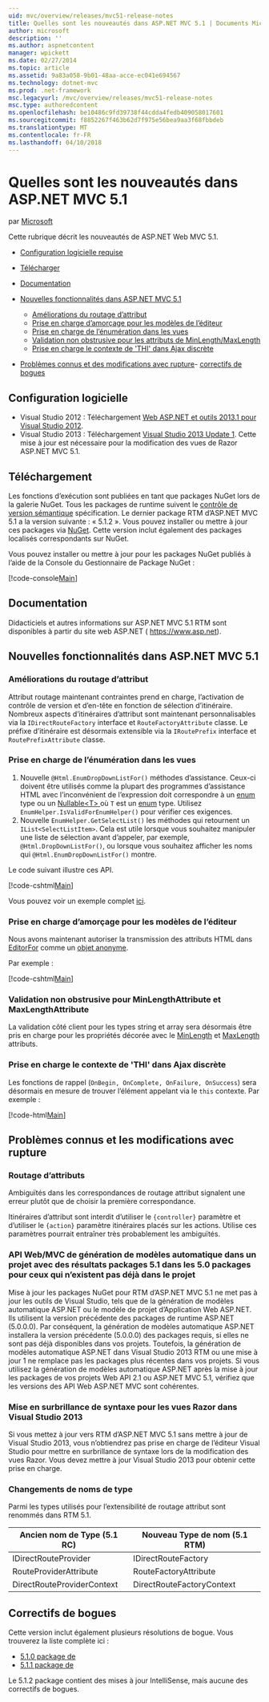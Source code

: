 ```yaml
---
uid: mvc/overview/releases/mvc51-release-notes
title: Quelles sont les nouveautés dans ASP.NET MVC 5.1 | Documents Microsoft
author: microsoft
description: ''
ms.author: aspnetcontent
manager: wpickett
ms.date: 02/27/2014
ms.topic: article
ms.assetid: 9a83a058-9b01-48aa-acce-ec041e694567
ms.technology: dotnet-mvc
ms.prod: .net-framework
msc.legacyurl: /mvc/overview/releases/mvc51-release-notes
msc.type: authoredcontent
ms.openlocfilehash: be10486c9fd39738f44cdda4fedb409058017601
ms.sourcegitcommit: f8852267f463b62d7f975e56bea9aa3f68fbbdeb
ms.translationtype: MT
ms.contentlocale: fr-FR
ms.lasthandoff: 04/10/2018
---
```

<a name="whats-new-in-aspnet-mvc-51"></a>Quelles sont les nouveautés dans ASP.NET MVC 5.1
====================
par [Microsoft](https://github.com/microsoft)

Cette rubrique décrit les nouveautés de ASP.NET Web MVC 5.1.

- [Configuration logicielle requise](#SoftwareRequirements)
- [Télécharger](#download)
- [Documentation](#documentation)
- [Nouvelles fonctionnalités dans ASP.NET MVC 5.1](#new-features)

    - [Améliorations du routage d’attribut](#AttributeRouting)
    - [Prise en charge d’amorçage pour les modèles de l’éditeur](#Bootstrap)
    - [Prise en charge de l’énumération dans les vues](#Enum)
    - [Validation non obstrusive pour les attributs de MinLength/MaxLength](#Unobtrusive)
    - [Prise en charge le contexte de 'THI' dans Ajax discrète](#thisContext)
- [Problèmes connus et des modifications avec rupture](#KnownBreakingChanges)- [correctifs de bogues](#bug-fixes)

<a id="SoftwareRequirements"></a>
## <a name="software-requirements"></a>Configuration logicielle

- Visual Studio 2012 : Téléchargement [Web ASP.NET et outils 2013.1 pour Visual Studio 2012](https://go.microsoft.com/fwlink/?LinkId=390062).
- Visual Studio 2013 : Téléchargement [Visual Studio 2013 Update 1](https://go.microsoft.com/fwlink/?LinkId=390064). Cette mise à jour est nécessaire pour la modification des vues de Razor ASP.NET MVC 5.1.

<a id="download"></a>
## <a name="download"></a>Téléchargement

Les fonctions d’exécution sont publiées en tant que packages NuGet lors de la galerie NuGet. Tous les packages de runtime suivent le [contrôle de version sémantique](http://semver.org/) spécification. Le dernier package RTM d’ASP.NET MVC 5.1 a la version suivante : « 5.1.2 ». Vous pouvez installer ou mettre à jour ces packages via [NuGet](http://www.nuget.org/packages/Microsoft.AspNet.Mvc/). Cette version inclut également des packages localisés correspondants sur NuGet.

Vous pouvez installer ou mettre à jour pour les packages NuGet publiés à l’aide de la Console du Gestionnaire de Package NuGet :

[!code-console[Main](mvc51-release-notes/samples/sample1.cmd)]

<a id="documentation"></a>
## <a name="documentation"></a>Documentation

Didacticiels et autres informations sur ASP.NET MVC 5.1 RTM sont disponibles à partir du site web ASP.NET ( https://www.asp.net). 

<a id="new-features"></a>
## <a name="new-features-in-aspnet-mvc-51"></a>Nouvelles fonctionnalités dans ASP.NET MVC 5.1

<a id="AttributeRouting"></a>

### <a name="attribute-routing-improvements"></a>Améliorations du routage d’attribut

 Attribut routage maintenant contraintes prend en charge, l’activation de contrôle de version et d’en-tête en fonction de sélection d’itinéraire. Nombreux aspects d’itinéraires d’attribut sont maintenant personnalisables via la `IDirectRouteFactory` interface et `RouteFactoryAttribute` classe. Le préfixe d’itinéraire est désormais extensible via la `IRoutePrefix` interface et `RoutePrefixAttribute` classe. 

<a id="Enum"></a>

### <a name="enum-support-in-views"></a>Prise en charge de l’énumération dans les vues

1. Nouvelle `@Html.EnumDropDownListFor()` méthodes d’assistance. Ceux-ci doivent être utilisés comme la plupart des programmes d’assistance HTML avec l’inconvénient de l’expression doit correspondre à un [enum](https://msdn.microsoft.com/en-us/library/cc138362.aspx) type ou un [Nullable&lt;T&gt; ](https://msdn.microsoft.com/en-us/library/2cf62fcy.aspx) où `T` est un [enum](https://msdn.microsoft.com/en-us/library/cc138362.aspx) type. Utilisez `EnumHelper.IsValidForEnumHelper()` pour vérifier ces exigences.
2. Nouvelle `EnumHelper.GetSelectList()` les méthodes qui retournent un `IList<SelectListItem>`. Cela est utile lorsque vous souhaitez manipuler une liste de sélection avant d’appeler, par exemple, `@Html.DropDownListFor()`, ou lorsque vous souhaitez afficher les noms qui `@Html.EnumDropDownListFor()` montre.

Le code suivant illustre ces API.

[!code-cshtml[Main](mvc51-release-notes/samples/sample2.cshtml)]

Vous pouvez voir un exemple complet [ici](https://aspnet.codeplex.com/SourceControl/latest#Samples/MVC/EnumSample/).

<a id="Bootstrap"></a>

### <a name="bootstrap-support-for-editor-templates"></a>Prise en charge d’amorçage pour les modèles de l’éditeur

Nous avons maintenant autoriser la transmission des attributs HTML dans [EditorFor](https://msdn.microsoft.com/en-us/library/system.web.mvc.html.editorextensions.editorfor(v=vs.100).aspx) comme un [objet anonyme](https://msdn.microsoft.com/en-us/library/bb397696.aspx).

Par exemple :

[!code-cshtml[Main](mvc51-release-notes/samples/sample3.cshtml)]

<a id="Unobtrusive"></a>

### <a name="unobtrusive-validation-for-minlengthattribute-and-maxlengthattribute"></a>Validation non obstrusive pour MinLengthAttribute et MaxLengthAttribute

La validation côté client pour les types string et array sera désormais être pris en charge pour les propriétés décorée avec le [MinLength](https://msdn.microsoft.com/en-us/library/system.componentmodel.dataannotations.minlengthattribute(v=vs.110).aspx) et [MaxLength](https://msdn.microsoft.com/en-us/library/system.componentmodel.dataannotations.maxlengthattribute(v=vs.110).aspx) attributs.

<a id="thisContext"></a>

### <a name="supporting-the-this-context-in-unobtrusive-ajax"></a>Prise en charge le contexte de 'THI' dans Ajax discrète

Les fonctions de rappel (`OnBegin, OnComplete, OnFailure, OnSuccess`) sera désormais en mesure de trouver l’élément appelant via le `this` contexte. Par exemple :

[!code-html[Main](mvc51-release-notes/samples/sample4.html)]

<a id="KnownBreakingChanges"></a>

## <a name="known-issues-and-breaking-changes"></a>Problèmes connus et les modifications avec rupture

### <a name="attribute-routing"></a>Routage d’attributs

Ambiguïtés dans les correspondances de routage attribut signalent une erreur plutôt que de choisir la première correspondance.

Itinéraires d’attribut sont interdit d’utiliser le `{controller}` paramètre et d’utiliser le `{action}` paramètre itinéraires placés sur les actions. Utilise ces paramètres pourrait entraîner très probablement les ambiguïtés. 

### <a name="scaffolding-mvcweb-api-into-a-project-with-51-packages-results-in-50-packages-for-ones-that-dont-already-exist-in-the-project"></a>API Web/MVC de génération de modèles automatique dans un projet avec des résultats packages 5.1 dans les 5.0 packages pour ceux qui n’existent pas déjà dans le projet

Mise à jour les packages NuGet pour RTM d’ASP.NET MVC 5.1 ne met pas à jour les outils de Visual Studio, tels que de la génération de modèles automatique ASP.NET ou le modèle de projet d’Application Web ASP.NET. Ils utilisent la version précédente des packages de runtime ASP.NET (5.0.0.0). Par conséquent, la génération de modèles automatique ASP.NET installera la version précédente (5.0.0.0) des packages requis, si elles ne sont pas déjà disponibles dans vos projets. Toutefois, la génération de modèles automatique ASP.NET dans Visual Studio 2013 RTM ou une mise à jour 1 ne remplace pas les packages plus récentes dans vos projets. Si vous utilisez la génération de modèles automatique ASP.NET après la mise à jour les packages de vos projets Web API 2.1 ou ASP.NET MVC 5.1, vérifiez que les versions des API Web ASP.NET MVC sont cohérentes. 

### <a name="syntax-highlighting-for-razor-views-in-visual-studio-2013"></a>Mise en surbrillance de syntaxe pour les vues Razor dans Visual Studio 2013

Si vous mettez à jour vers RTM d’ASP.NET MVC 5.1 sans mettre à jour de Visual Studio 2013, vous n’obtiendrez pas prise en charge de l’éditeur Visual Studio pour mettre en surbrillance de syntaxe lors de la modification des vues Razor. Vous devez mettre à jour Visual Studio 2013 pour obtenir cette prise en charge. 

### <a name="type-renames"></a>Changements de noms de type

Parmi les types utilisés pour l’extensibilité de routage attribut sont renommés dans RTM 5.1.

| **Ancien nom de Type (5.1 RC)** | **Nouveau Type de nom (5.1 RTM)** |
| --- | --- |
| IDirectRouteProvider | IDirectRouteFactory |
| RouteProviderAttribute | RouteFactoryAttribute |
| DirectRouteProviderContext | DirectRouteFactoryContext |

<a id="bug-fixes"></a>
## <a name="bug-fixes"></a>Correctifs de bogues

Cette version inclut également plusieurs résolutions de bogue. Vous trouverez la liste complète ici :

- [5.1.0 package de](https://aspnetwebstack.codeplex.com/workitem/list/advanced?keyword=&amp;status=Closed&amp;type=All&amp;priority=All&amp;release=v5.1%20Preview|v5.1%20RTM&amp;assignedTo=All&amp;component=MVC&amp;sortField=AssignedTo&amp;sortDirection=Ascending&amp;page=0&amp;reasonClosed=Fixed)
- [5.1.1 package de](https://aspnetwebstack.codeplex.com/workitem/list/advanced?keyword=&amp;status=All&amp;type=All&amp;priority=All&amp;release=v5.1.1%20RTM&amp;assignedTo=All&amp;component=MVC&amp;sortField=AssignedTo&amp;sortDirection=Ascending&amp;page=0&amp;reasonClosed=Fixed)

Le 5.1.2 package contient des mises à jour IntelliSense, mais aucune des correctifs de bogues.
